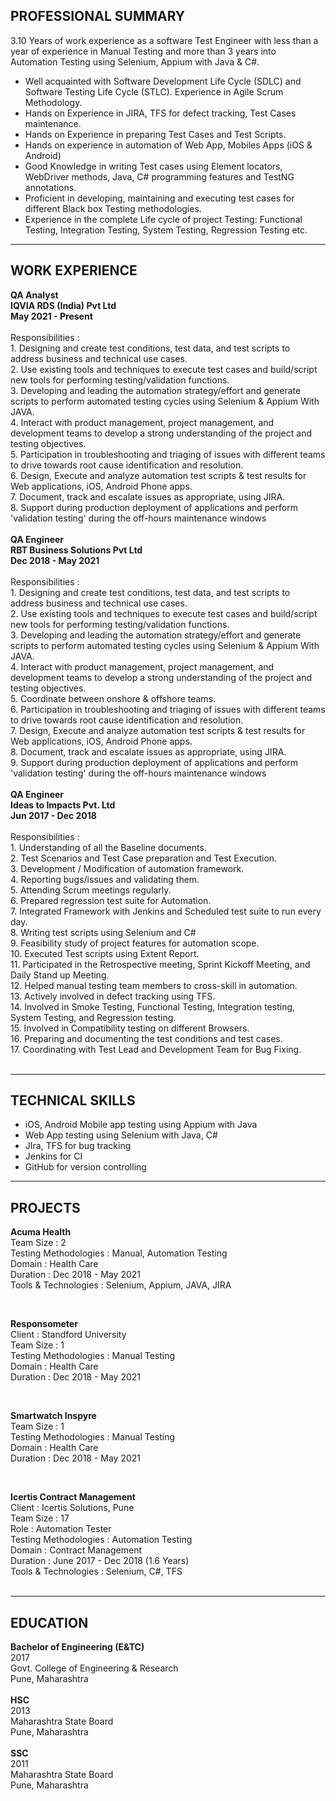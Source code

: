 ## PROFESSIONAL SUMMARY

3.10 Years of work experience as a software Test Engineer with less than a year of experience
in Manual Testing and more than 3 years into Automation Testing using Selenium, Appium with Java
& C#.

* Well acquainted with Software Development Life Cycle (SDLC) and Software Testing Life Cycle (STLC). Experience in Agile Scrum Methodology.
* Hands on Experience in JIRA, TFS for defect tracking, Test Cases maintenance.
* Hands on Experience in preparing Test Cases and Test Scripts.
* Hands on experience in automation of Web App, Mobiles Apps (iOS & Android)
* Good Knowledge in writing Test cases using Element locators, WebDriver methods, Java, C# programming features and TestNG annotations.
* Proficient in developing, maintaining and executing test cases for different Black box Testing methodologies.
* Experience in the complete Life cycle of project Testing: Functional Testing, Integration Testing,
System Testing, Regression Testing etc.

---

## WORK EXPERIENCE

<div>
	<div><span><b>QA Analyst</b></span>
    </div>
	<div>
		<span><b>IQVIA RDS (India) Pvt Ltd</b></span>
	</div>
	<div><b>May 2021 - Present</b></div>
 <div><br>Responsibilities :
<div>1. Designing and create test conditions, test data, and test scripts to address business and technical use cases.</div>
<div>2. Use existing tools and techniques to execute test cases and build/script new tools for performing testing/validation functions.</div>
<div>3. Developing and leading the automation strategy/effort and generate scripts to perform automated testing cycles using Selenium &amp; Appium With JAVA.</div>
<div>4. Interact with product management, project management, and development teams to develop a strong understanding of the project and testing objectives.</div>
<div>5. Participation in troubleshooting and triaging of issues with different teams to drive towards root cause identification and resolution.</div>
<div>6. Design, Execute and analyze automation test scripts &amp; test results for Web applications, iOS, Android Phone apps.</div>
<div>7. Document, track and escalate issues as appropriate, using JIRA.</div>
<div>8. Support during production deployment of applications and perform 'validation testing' during the off-hours maintenance windows</div></div>
</div>
<span>&nbsp;</span>
<div>
	<div><span><b>QA Engineer</b></span>
    </div>
	<div>
		<span><b>RBT Business Solutions Pvt Ltd</b></span>
	</div>
	<div><b>Dec 2018 - May 2021</b></div>
 <div><br>Responsibilities :
<div>1. Designing and create test conditions, test data, and test scripts to address business and technical use cases.</div>
<div>2. Use existing tools and techniques to execute test cases and build/script new tools for performing testing/validation functions.</div>
<div>3. Developing and leading the automation strategy/effort and generate scripts to perform automated testing cycles using Selenium &amp; Appium With JAVA.</div>
<div>4. Interact with product management, project management, and development teams to develop a strong understanding of the project and testing objectives.</div>
<div>5. Coordinate between onshore &amp; offshore teams.</div>
<div>6. Participation in troubleshooting and triaging of issues with different teams to drive towards root cause identification and resolution.</div>
<div>7. Design, Execute and analyze automation test scripts &amp; test results for Web applications, iOS, Android Phone apps.</div>
<div>8. Document, track and escalate issues as appropriate, using JIRA.</div>
<div>9. Support during production deployment of applications and perform 'validation testing' during the off-hours maintenance windows</div></div>
</div>
<span>&nbsp;</span>
<div>
	<div>
		<span><b>QA Engineer</b></span>
	</div>
	<div>
		<span><b>Ideas to Impacts Pvt. Ltd</b></span>
	</div>
	<div><b>Jun 2017 - Dec 2018</b></div>
    <div><br>Responsibilities :
<div>1. Understanding of all the Baseline documents.</div>
<div>2. Test Scenarios and Test Case preparation and Test Execution.</div>
<div>3. Development / Modification of automation framework.</div>
<div>4. Reporting bugs/issues and validating them.</div>
<div>5. Attending Scrum meetings regularly.</div>
<div>6. Prepared regression test suite for Automation.</div>
<div>7. Integrated Framework with Jenkins and Scheduled test suite to run every day.</div>
<div>8. Writing test scripts using Selenium and C#</div>
<div>9. Feasibility study of project features for automation scope.</div>
<div>10. Executed Test scripts using Extent Report.</div>
<div>11. Participated in the Retrospective meeting, Sprint Kickoff Meeting, and Daily Stand up Meeting.</div>
<div>12. Helped manual testing team members to cross-skill in automation.</div>
<div>13. Actively involved in defect tracking using TFS.</div>
<div>14. Involved in Smoke Testing, Functional Testing, Integration testing, System Testing, and Regression testing.</div>
<div>15. Involved in Compatibility testing on different Browsers.</div>
<div>16. Preparing and documenting the test conditions and test cases.</div>
	    <div>17. Coordinating with Test Lead and Development Team for Bug Fixing.</div><br></div>
</div>

---

## TECHNICAL SKILLS
* iOS, Android Mobile app testing using Appium with Java
* Web App testing using Selenium with Java, C#
* JIra, TFS for bug tracking
* Jenkins for CI
* GitHub for version controlling

---

## PROJECTS
<div><b>Acuma Health</b></div>
<div>Team Size : 2</div>
<div>Testing Methodologies : Manual, Automation Testing</div>
<div>Domain : Health Care</div>
<div>Duration : Dec 2018 - May 2021</div>
<div>Tools & Technologies : Selenium, Appium, JAVA, JIRA</div>

<span>&nbsp;</span>

<div><b>Responsometer</b></div>
<div>Client : Standford University</div>
<div>Team Size : 1</div>
<div>Testing Methodologies : Manual Testing</div>
<div>Domain : Health Care</div>
<div>Duration : Dec 2018 - May 2021</div>
	
<span>&nbsp;</span>

<div><b>Smartwatch Inspyre</b></div>
<div>Team Size : 1</div>
<div>Testing Methodologies : Manual Testing</div>
<div>Domain : Health Care</div>
<div>Duration : Dec 2018 - May 2021</div>
	
<span>&nbsp;</span>

<div><b>Icertis Contract Management</b></div>
<div>Client : Icertis Solutions, Pune</div>
<div>Team Size : 17</div>
<div>Role : Automation Tester</div>
<div>Testing Methodologies : Automation Testing</div>
<div>Domain : Contract Management</div>
<div>Duration : June 2017 - Dec 2018 (1.6 Years)</div>
<div>Tools & Technologies : Selenium, C#, TFS</div>
<div><span>&nbsp;</span></div>

---

## EDUCATION

<div><b>Bachelor of Engineering (E&TC)</b></div> 
<div>2017</div>
<div>Govt. College of Engineering & Research</div>
<div>Pune, Maharashtra</div>
<div><span>&nbsp;</span></div>
<div><b>HSC</b></div>
<div>2013</div>
<div>Maharashtra State Board
<div>Pune, Maharashtra
<div><span>&nbsp;</span></div>
<div><b>SSC</b></div>
<div>2011</div>
<div>Maharashtra State Board</div>
<div>Pune, Maharashtra</div>
